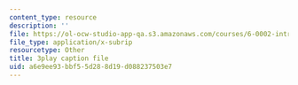 ```yaml
---
content_type: resource
description: ''
file: https://ol-ocw-studio-app-qa.s3.amazonaws.com/courses/6-0002-introduction-to-computational-thinking-and-data-science-fall-2016/a6e9ee93bbf55d288d19d088237503e7_vIFKGFl1Cn8.vtt
file_type: application/x-subrip
resourcetype: Other
title: 3play caption file
uid: a6e9ee93-bbf5-5d28-8d19-d088237503e7
---
```

